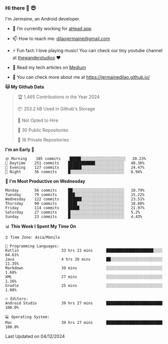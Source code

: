 ### Hi there 👋 😎
I'm Jermaine, an Android developer.

- 🔭 I’m currently working for [aHead app](https://www.ahead-app.com/)

- 📫 How to reach me: dilaojermaine@gmail.com

- ⚡ Fun fact: I love playing music! You can check our tiny youtube channel at [thewanderstudios](https://www.youtube.com/thewanderstudios) ♥️

- 📖 Read my tech articles on [Medium](https://jermainedilao.medium.com/)

- 👀 You can check more about me at https://jermainedilao.github.io/

<!--
**jermainedilao/jermainedilao** is a ✨ _special_ ✨ repository because its `README.md` (this file) appears on your GitHub profile.

Here are some ideas to get you started:

- 🔭 I’m currently working on ...
- 🌱 I’m currently learning ...
- 👯 I’m looking to collaborate on ...
- 🤔 I’m looking for help with ...
- 💬 Ask me about ...
- 📫 How to reach me: ...
- 😄 Pronouns: ...
- ⚡ Fun fact: ...
-->

<!--START_SECTION:waka-->
**🐱 My Github Data** 

> 🏆 1,465 Contributions in the Year 2024
 > 
> 📦 253.2 kB Used in Github's Storage 
 > 
> 🚫 Not Opted to Hire
 > 
> 📜 30 Public Repositories 
 > 
> 🔑 16 Private Repositories  
 > 
**I'm an Early 🐤** 

```text
🌞 Morning    105 commits    █████░░░░░░░░░░░░░░░░░░░░   20.23% 
🌆 Daytime    251 commits    ████████████░░░░░░░░░░░░░   48.36% 
🌃 Evening    127 commits    ██████░░░░░░░░░░░░░░░░░░░   24.47% 
🌙 Night      36 commits     █░░░░░░░░░░░░░░░░░░░░░░░░   6.94%

```
📅 **I'm Most Productive on Wednesday** 

```text
Monday       56 commits     ██░░░░░░░░░░░░░░░░░░░░░░░   10.79% 
Tuesday      79 commits     ███░░░░░░░░░░░░░░░░░░░░░░   15.22% 
Wednesday    122 commits    ██████░░░░░░░░░░░░░░░░░░░   23.51% 
Thursday     98 commits     ████░░░░░░░░░░░░░░░░░░░░░   18.88% 
Friday       114 commits    █████░░░░░░░░░░░░░░░░░░░░   21.97% 
Saturday     27 commits     █░░░░░░░░░░░░░░░░░░░░░░░░   5.2% 
Sunday       23 commits     █░░░░░░░░░░░░░░░░░░░░░░░░   4.43%

```


📊 **This Week I Spent My Time On** 

```text
⌚︎ Time Zone: Asia/Manila

💬 Programming Languages: 
Kotlin                   33 hrs 23 mins      █████████████████████░░░░   84.61% 
Java                     4 hrs 28 mins       ██░░░░░░░░░░░░░░░░░░░░░░░   11.35% 
Markdown                 39 mins             ░░░░░░░░░░░░░░░░░░░░░░░░░   1.68% 
XML                      27 mins             ░░░░░░░░░░░░░░░░░░░░░░░░░   1.16% 
Gradle                   25 mins             ░░░░░░░░░░░░░░░░░░░░░░░░░   1.08%

🔥 Editors: 
Android Studio           39 hrs 27 mins      █████████████████████████   100.0%

💻 Operating System: 
Mac                      39 hrs 27 mins      █████████████████████████   100.0%

```


 Last Updated on 04/12/2024
<!--END_SECTION:waka-->
